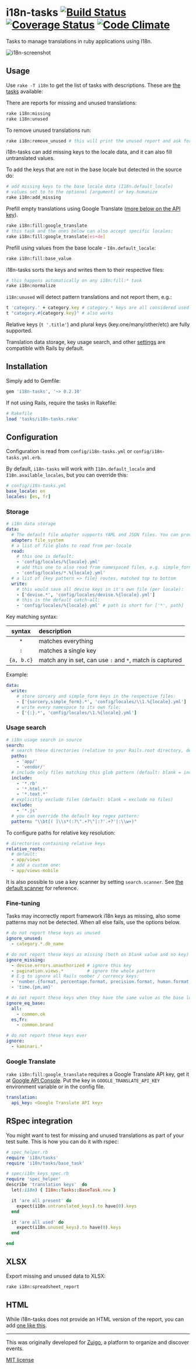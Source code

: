 # i18n-tasks [![Build Status](https://travis-ci.org/glebm/i18n-tasks.png?branch=master)](https://travis-ci.org/glebm/i18n-tasks) [![Coverage Status](https://coveralls.io/repos/glebm/i18n-tasks/badge.png?branch=master)](https://coveralls.io/r/glebm/i18n-tasks?branch=master) [![Code Climate](https://codeclimate.com/github/glebm/i18n-tasks.png)](https://codeclimate.com/github/glebm/i18n-tasks)


Tasks to manage translations in ruby applications using I18n.

![i18n-screenshot](https://raw.github.com/glebm/i18n-tasks/master/doc/img/i18n-tasks.gif "i18n-tasks output screenshot")

## Usage

Use `rake -T i18n` to get the list of tasks with descriptions. These are [the tasks](/lib/tasks/i18n-tasks.rake) available:

There are reports for missing and unused translations:

```bash
rake i18n:missing
rake i18n:unused
```

To remove unused translations run:

```bash
rake i18n:remove_unused # this will print the unused report and ask for confirmation before deleting keys
```

i18n-tasks can add missing keys to the locale data, and it can also fill untranslated values.

To add the keys that are not in the base locale but detected in the source do:

```bash
# add missing keys to the base locale data (I18n.default_locale)
# values set to to the optional [argument] or key.humanize
rake i18n:add_missing
```

Prefill empty translations using Google Translate ([more below on the API key](#translation-config)).

```bash
rake i18n:fill:google_translate
# this task and the ones below can also accept specific locales:
rake i18n:fill:google_translate[es+de]
```

Prefill using values from the base locale - `I8n.default_locale`:
```bash
rake i18n:fill:base_value
```

i18n-tasks sorts the keys and writes them to their respective files:

```bash
# this happens automatically on any i18n:fill:* task
rake i18n:normalize 
```


`i18n:unused` will detect pattern translations and not report them, e.g.:

```ruby
t 'category.' + category.key # category.* keys are all considered used
t "category.#{category.key}" # also works
```

Relative keys (`t '.title'`) and plural keys (key.one/many/other/etc) are fully supported.

Translation data storage, key usage search, and other [settings](#configuration) are compatible with Rails by default.

## Installation

Simply add to Gemfile:

```ruby
gem 'i18n-tasks', '~> 0.2.10'
```

If not using Rails, require the tasks in Rakefile:

```ruby
# Rakefile
load 'tasks/i18n-tasks.rake'
```

## Configuration

Configuration is read from `config/i18n-tasks.yml` or `config/i18n-tasks.yml.erb`.

By default, `i18n-tasks` will work with `I18n.default_locale` and `I18n.available_locales`, but you can override this:

```yaml
# config/i18n-tasks.yml
base_locale: en
locales: [es, fr]
```

### Storage

```yaml
# i18n data storage
data:
  # The default file adapter supports YAML and JSON files. You can provide a custom class name here.
  adapter: file_system
  # a list of file globs to read from per-locale
  read: 
    # this one is default:
    - 'config/locales/%{locale}.yml'
    # add this one to also read from namespaced files, e.g. simple_form.en.yml:
    - 'config/locales/*.%{locale}.yml'
  # a list of {key pattern => file} routes, matched top to bottom
  write:
    # this would save all devise keys in it's own file (per locale):
    - ['devise.*', 'config/locales/devise.%{locale}.yml']
    # this is the default catch-all:
    - 'config/locales/%{locale}.yml' # path is short for ['*', path]
```

Key matching syntax:

| syntax       | description                                               |
|:------------:|:----------------------------------------------------------|
|      `*`     | matches everything                                        |
|      `:`     | matches a single key                                      |
|   `{a, b.c}` | match any in set, can use `:` and `*`, match is captured  |

Example:

```yaml
data:
  write:
    # store sorcery and simple_form keys in the respective files:
    - ['{sorcery,simple_form}.*', 'config/locales/\\1.%{locale}.yml']
    # write every namespace to its own file:
    - ['{:}.*', 'config/locales/\1.%{locale}.yml']
```

### Usage search

```yaml
# i18n usage search in source
search:
  # search these directories (relative to your Rails.root directory, default: 'app/')
  paths:
    - 'app/'
    - 'vendor/'
  # include only files matching this glob pattern (default: blank = include all files)
  include:
    - '*.rb'
    - '*.html.*'
    - '*.text.*'
  # explicitly exclude files (default: blank = exclude no files)
  exclude:
    - '*.js'
  # you can override the default key regex pattern:
  pattern: "\\bt[( ]\\s*(:?\".+?\"|:?'.+?'|:\\w+)"
```

To configure paths for relative key resolution:

```yaml
# directories containing relative keys
relative_roots:
  # default:
  - app/views
  # add a custom one:
  - app/views-mobile
```

It is also possible to use a key scanner by setting `search.scanner`.
See [the default scanner](/lib/i18n/tasks/scanners/pattern_scanner.rb) for reference.


### Fine-tuning

Tasks may incorrectly report framework i18n keys as missing, also some patterns may not be detected.
When all else fails, use the options below.

```yaml
# do not report these keys as unused
ignore_unused:
  - category.*.db_name

# do not report these keys as missing (both on blank value and no key)
ignore_missing:
  - devise.errors.unauthorized # ignore this key
  - pagination.views.*         # ignore the whole pattern
  # E.g to ignore all Rails number / currency keys:
  - 'number.{format, percentage.format, precision.format, human.format, currency.format}.{strip_insignificant_zeros,significant,delimiter}'
  - 'time.{pm,am}'

# do not report these keys when they have the same value as the base locale version
ignore_eq_base:
  all:
    - common.ok
  es,fr:
    - common.brand

# do not report these keys ever
ignore:
  - kaminari.*
```

<a name="translation-config"></a>
### Google Translate

`rake i18n:fill:google_translate` requires a Google Translate API key, get it at [Google API Console](https://code.google.com/apis/console).
Put the key in `GOOGLE_TRANSLATE_API_KEY` environment variable or in the config file.

```yaml
translation:
  api_key: <Google Translate API key>
```

## RSpec integration

You might want to test for missing and unused translations as part of your test suite.
This is how you can do it with rspec:

```ruby
# spec_helper.rb
require 'i18n/tasks'
require 'i18n/tasks/base_task'

# spec/i18n_keys_spec.rb
require 'spec_helper'
describe 'translation keys'  do
  let(:i18n) { I18n::Tasks::BaseTask.new }

  it 'are all present' do
    expect(i18n.untranslated_keys).to have(0).keys
  end

  it 'are all used' do
    expect(i18n.unused_keys).to have(0).keys
  end

end
```

## XLSX

Export missing and unused data to XLSX:

```bash
rake i18n:spreadsheet_report
```


## HTML

While i18n-tasks does not provide an HTML version of the report, you can add [one like this](https://gist.github.com/glebm/6887030).

---

This was originally developed for [Zuigo](http://zuigo.com/), a platform to organize and discover events.

[MIT license](/LICENSE.txt)
